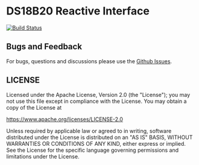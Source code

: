 DS18B20 Reactive Interface
==========================
[![Build Status](https://travis-ci.org/jw3/DS18b20.svg?branch=master)](https://travis-ci.org/jw3/DS18B20)


## Bugs and Feedback

For bugs, questions and discussions please use the [Github Issues](https://github.com/jw3/DS18B20/issues).

## LICENSE

Licensed under the Apache License, Version 2.0 (the "License");
you may not use this file except in compliance with the License.
You may obtain a copy of the License at

<https://www.apache.org/licenses/LICENSE-2.0>

Unless required by applicable law or agreed to in writing, software
distributed under the License is distributed on an "AS IS" BASIS,
WITHOUT WARRANTIES OR CONDITIONS OF ANY KIND, either express or implied.
See the License for the specific language governing permissions and
limitations under the License.
